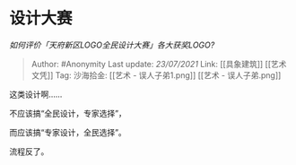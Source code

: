 # 设计大赛
*如何评价「天府新区LOGO全民设计大赛」各大获奖LOGO?*

> Author: #Anonymity
> Last update: *23/07/2021*
> Link: [[具象建筑]] [[艺术文凭]]
> Tag:
> 沙海拾金: [[艺术 - 误人子弟1.png]] [[艺术 - 误人子弟.png]]

这类设计啊……

不应该搞“全民设计，专家选择”，

而应该搞“专家设计，全民选择”。

流程反了。
